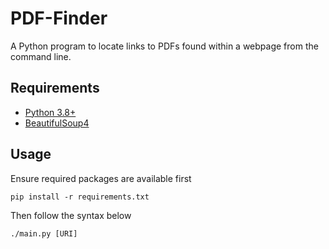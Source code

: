 # PDF-Finder
A Python program to locate links to PDFs found within a webpage from the command line.

## Requirements
* [Python 3.8+](https://www.python.org/)
* [BeautifulSoup4](https://beautiful-soup-4.readthedocs.io/en/latest/)

## Usage
Ensure required packages are available first
```
pip install -r requirements.txt
```

Then follow the syntax below
```
./main.py [URI]
```
